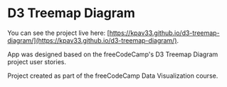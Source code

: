 # D3 Treemap Diagram

You can see the project live here: [https://kpav33.github.io/d3-treemap-diagram/](https://kpav33.github.io/d3-treemap-diagram/).

App was designed based on the freeCodeCamp's D3 Treemap Diagram project user stories.

Project created as part of the freeCodeCamp Data Visualization course.